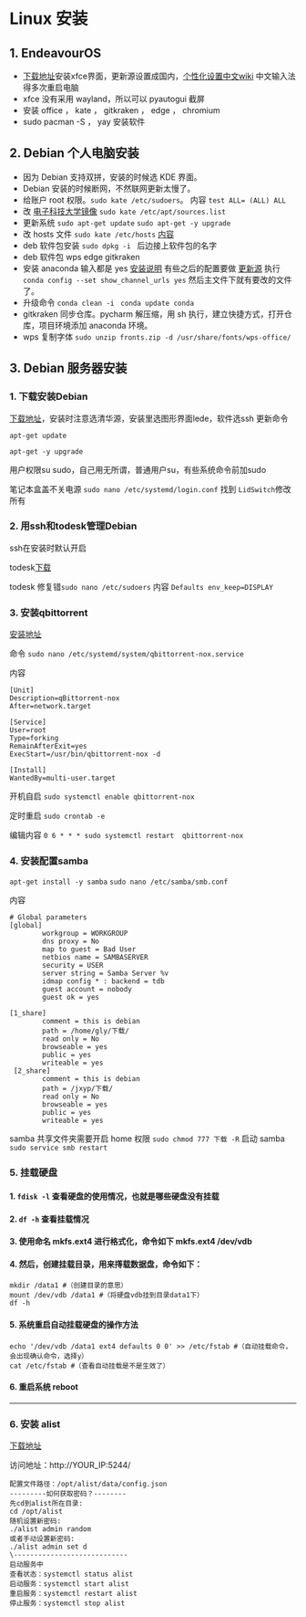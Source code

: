 # Linux 安装

## 1. EndeavourOS

- [下载地址](https://endeavouros.com/latest-release/)安装xfce界面，更新源设置成国内，[个性化设置中文wiki](https://wiki.archlinuxcn.org/wiki/%E9%A6%96%E9%A1%B5) 中文输入法得多次重启电脑
- xfce 没有采用 wayland，所以可以 pyautogui 截屏
- 安装 office ， kate ， gitkraken ， edge ， chromium
- sudo pacman -S ， yay 安装软件

## 2. Debian 个人电脑安装

- 因为 Debian 支持双拼，安装的时候选 KDE 界面。
- Debian 安装的时候断网，不然联网更新太慢了。
- 给账户 root 权限。`sudo kate /etc/sudoers`。
内容 `test ALL= (ALL) ALL`
- 改 [电子科技大学镜像](https://mirrors.ustc.edu.cn/help/debian.html)
`sudo kate /etc/apt/sources.list`
- 更新系统 `sudo apt-get update` `sudo apt-get -y upgrade`
- 改 hosts 文件 `sudo kate /etc/hosts` [内容](https://raw.hellogithub.com/hosts)
- deb 软件包安装 `sudo dpkg -i ` 后边接上软件包的名字
- deb 软件包 wps edge gitkraken
- 安装 anaconda 输入都是 yes [安装说明](https://raw.hellogithub.com/hosts) 有些之后的配置要做 [更新源](https://mirrors.tuna.tsinghua.edu.cn/help/anaconda/)
执行 `conda config --set show_channel_urls yes` 然后主文件下就有要改的文件了。
- 升级命令 `conda clean -i ` `conda update conda`
- gitkraken 同步仓库。pycharm 解压缩，用 sh 执行，建立快捷方式，打开仓库，项目环境添加 anaconda 环境。
- wps 复制字体 `sudo unzip fronts.zip -d /usr/share/fonts/wps-office/
`

## 3. Debian 服务器安装

### 1. 下载安装Debian

[下载地址](https://www.debian.org/CD/http-ftp/#stable)，安装时注意选清华源，安装里选图形界面lede，软件选ssh 更新命令

`apt-get update`

`apt-get -y upgrade`

用户权限su sudo，自己用无所谓，普通用户su，有些系统命令前加sudo

笔记本盒盖不关电源 `sudo nano /etc/systemd/login.conf` 找到 `LidSwitch`修改所有

### 2. 用ssh和todesk管理Debian

ssh在安装时默认开启

todesk[下载](https://www.todesk.com/linux.html?lang=zh)

todesk 修复错`sudo nano /etc/sudoers` 内容 `Defaults env_keep=DISPLAY`

### 3. 安装qbittorrent

[安装地址](https://software.opensuse.org/download.html?project=home%3Anikoneko%3Atest\&package=qbittorrent-enhanced-nox-qt6)

命令 `sudo nano /etc/systemd/system/qbittorrent-nox.service`

内容

```
[Unit]
Description=qBittorrent-nox
After=network.target

[Service]
User=root
Type=forking
RemainAfterExit=yes
ExecStart=/usr/bin/qbittorrent-nox -d

[Install]
WantedBy=multi-user.target
```

开机自启 `sudo systemctl enable qbittorrent-nox`

定时重启 `sudo crontab -e`&#x20;

编辑内容 `0 6 * * * sudo systemctl restart  qbittorrent-nox`

### 4. 安装配置samba

`apt-get install -y samba` `sudo nano /etc/samba/smb.conf`

内容

```
# Global parameters
[global]
        workgroup = WORKGROUP
        dns proxy = No
        map to guest = Bad User
        netbios name = SAMBASERVER
        security = USER
        server string = Samba Server %v
        idmap config * : backend = tdb
        guest account = nobody
        guest ok = yes

[1_share]
        comment = this is debian
        path = /home/gly/下载/
        read only = No
        browseable = yes
        public = yes
        writeable = yes
 [2_share]
        comment = this is debian
        path = /jxyp/下载/
        read only = No
        browseable = yes
        public = yes
        writeable = yes

```

samba 共享文件夹需要开启 home 权限 `sudo chmod 777 下载 -R` 启动 samba `sudo service smb restart`

### 5. 挂载硬盘

#### **1. `fdisk -l` 查看硬盘的使用情况，也就是哪些硬盘没有挂载**

#### **2. `df -h` 查看挂载情况**

#### **3.  使用命名 mkfs.ext4 进行格式化，命令如下 mkfs.ext4 /dev/vdb**

#### **4.  然后，创建挂载目录，用来㩐载数据盘，命令如下：**

```
mkdir /data1 #（创建目录的意思）
mount /dev/vdb /data1 #（将硬盘vdb挂到目录data1下）
df -h
```

#### **5.  系统重启自动挂载硬盘的操作方法**

```
echo '/dev/vdb /data1 ext4 defaults 0 0' >> /etc/fstab #（自动挂载命令，会出现确认命令，选择y）
cat /etc/fstab #（查看自动挂载是不是生效了）
```

#### **6.  重启系统 reboot**

***

### 6. 安装 alist

[下载地址](https://alist.nn.ci/zh/guide/install/script.html)

访问地址：http://YOUR\_IP:5244/

```
配置文件路径：/opt/alist/data/config.json
---------如何获取密码？--------
先cd到alist所在目录:
cd /opt/alist
随机设置新密码:
./alist admin random
或者手动设置新密码:
./alist admin set d
\----------------------------
启动服务中
查看状态：systemctl status alist
启动服务：systemctl start alist
重启服务：systemctl restart alist
停止服务：systemctl stop alist
```
